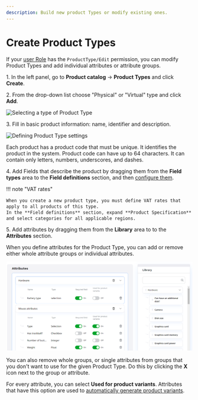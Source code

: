 ```yaml
---
description: Build new product Types or modify existing ones.
---
```


# Create Product Types

If your [user Role](../permission_management/work_with_permissions.md) has the `ProductType/Edit` permission, you can modify Product Types and add individual attributes or attribute groups.

1\. In the left panel, go to **Product catalog** -> **Product Types** and click **Create**.

2\. From the drop-down list choose "Physical" or "Virtual" type and click **Add**.

![Selecting a type of Product Type](virtual_product_type.png "Selecting a type of Product Type")

3\. Fill in basic product information: name, identifier and description.

![Defining Product Type settings](create_product_type.png "Defining Product Type settings")

Each product has a product code that must be unique. It identifies the product in the system.
Product code can have up to 64 characters. It can contain only letters, numbers, underscores, and dashes.

4\. Add Fields that describe the product by dragging them from the **Field types** 
area to the **Field definitions** section, and then [configure them](../content_management/configure_ct_field_settings.md).

!!! note "VAT rates"

    When you create a new product type, you must define VAT rates that apply to all products of this type.
    In the **Field definitions** section, expand **Product Specification** and select categories for all applicable regions.

5\. Add attributes by dragging them from the **Library** area to to the **Attributes** section.

When you define attributes for the Product Type, you can add or remove either whole attribute groups or individual attributes. 

![Adding attributes to a Product Type](img/adding_attributes.png)

You can also remove whole groups, or single attributes from groups that you don't want to use for the given Product Type.
Do this by clicking the **X** icon next to the group or attribute.

For every attribute, you can select **Used for product variants**.
Attributes that have this option are used to [automatically generate product variants](work_with_product_variants.md#generate-variants).
